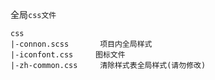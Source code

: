 全局`css文件`

```
css
|-connon.scss       项目内全局样式
|-iconfont.css     图标文件
|-zh-common.css     清除样式表全局样式(请勿修改)

```
